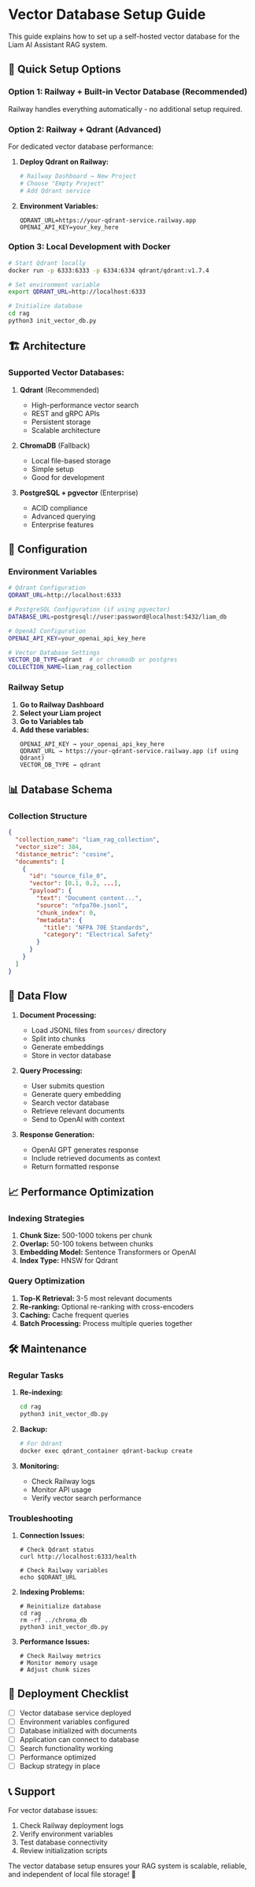 # Vector Database Setup Guide

This guide explains how to set up a self-hosted vector database for the Liam AI Assistant RAG system.

## 🚀 Quick Setup Options

### Option 1: Railway + Built-in Vector Database (Recommended)
Railway handles everything automatically - no additional setup required.

### Option 2: Railway + Qdrant (Advanced)
For dedicated vector database performance:

1. **Deploy Qdrant on Railway:**
   ```bash
   # Railway Dashboard → New Project
   # Choose "Empty Project"
   # Add Qdrant service
   ```

2. **Environment Variables:**
   ```
   QDRANT_URL=https://your-qdrant-service.railway.app
   OPENAI_API_KEY=your_key_here
   ```

### Option 3: Local Development with Docker

```bash
# Start Qdrant locally
docker run -p 6333:6333 -p 6334:6334 qdrant/qdrant:v1.7.4

# Set environment variable
export QDRANT_URL=http://localhost:6333

# Initialize database
cd rag
python3 init_vector_db.py
```

## 🏗️ Architecture

### Supported Vector Databases:

1. **Qdrant** (Recommended)
   - High-performance vector search
   - REST and gRPC APIs
   - Persistent storage
   - Scalable architecture

2. **ChromaDB** (Fallback)
   - Local file-based storage
   - Simple setup
   - Good for development

3. **PostgreSQL + pgvector** (Enterprise)
   - ACID compliance
   - Advanced querying
   - Enterprise features

## 🔧 Configuration

### Environment Variables

```bash
# Qdrant Configuration
QDRANT_URL=http://localhost:6333

# PostgreSQL Configuration (if using pgvector)
DATABASE_URL=postgresql://user:password@localhost:5432/liam_db

# OpenAI Configuration
OPENAI_API_KEY=your_openai_api_key_here

# Vector Database Settings
VECTOR_DB_TYPE=qdrant  # or chromadb or postgres
COLLECTION_NAME=liam_rag_collection
```

### Railway Setup

1. **Go to Railway Dashboard**
2. **Select your Liam project**
3. **Go to Variables tab**
4. **Add these variables:**
   ```
   OPENAI_API_KEY → your_openai_api_key_here
   QDRANT_URL → https://your-qdrant-service.railway.app (if using Qdrant)
   VECTOR_DB_TYPE → qdrant
   ```

## 📊 Database Schema

### Collection Structure

```json
{
  "collection_name": "liam_rag_collection",
  "vector_size": 384,
  "distance_metric": "cosine",
  "documents": [
    {
      "id": "source_file_0",
      "vector": [0.1, 0.2, ...],
      "payload": {
        "text": "Document content...",
        "source": "nfpa70e.jsonl",
        "chunk_index": 0,
        "metadata": {
          "title": "NFPA 70E Standards",
          "category": "Electrical Safety"
        }
      }
    }
  ]
}
```

## 🔄 Data Flow

1. **Document Processing:**
   - Load JSONL files from `sources/` directory
   - Split into chunks
   - Generate embeddings
   - Store in vector database

2. **Query Processing:**
   - User submits question
   - Generate query embedding
   - Search vector database
   - Retrieve relevant documents
   - Send to OpenAI with context

3. **Response Generation:**
   - OpenAI GPT generates response
   - Include retrieved documents as context
   - Return formatted response

## 📈 Performance Optimization

### Indexing Strategies

1. **Chunk Size:** 500-1000 tokens per chunk
2. **Overlap:** 50-100 tokens between chunks
3. **Embedding Model:** Sentence Transformers or OpenAI
4. **Index Type:** HNSW for Qdrant

### Query Optimization

1. **Top-K Retrieval:** 3-5 most relevant documents
2. **Re-ranking:** Optional re-ranking with cross-encoders
3. **Caching:** Cache frequent queries
4. **Batch Processing:** Process multiple queries together

## 🛠️ Maintenance

### Regular Tasks

1. **Re-indexing:**
   ```bash
   cd rag
   python3 init_vector_db.py
   ```

2. **Backup:**
   ```bash
   # For Qdrant
   docker exec qdrant_container qdrant-backup create
   ```

3. **Monitoring:**
   - Check Railway logs
   - Monitor API usage
   - Verify vector search performance

### Troubleshooting

1. **Connection Issues:**
   ```
   # Check Qdrant status
   curl http://localhost:6333/health

   # Check Railway variables
   echo $QDRANT_URL
   ```

2. **Indexing Problems:**
   ```
   # Reinitialize database
   cd rag
   rm -rf ../chroma_db
   python3 init_vector_db.py
   ```

3. **Performance Issues:**
   ```
   # Check Railway metrics
   # Monitor memory usage
   # Adjust chunk sizes
   ```

## 🚀 Deployment Checklist

- [ ] Vector database service deployed
- [ ] Environment variables configured
- [ ] Database initialized with documents
- [ ] Application can connect to database
- [ ] Search functionality working
- [ ] Performance optimized
- [ ] Backup strategy in place

## 📞 Support

For vector database issues:
1. Check Railway deployment logs
2. Verify environment variables
3. Test database connectivity
4. Review initialization scripts

The vector database setup ensures your RAG system is scalable, reliable, and independent of local file storage! 🎯

